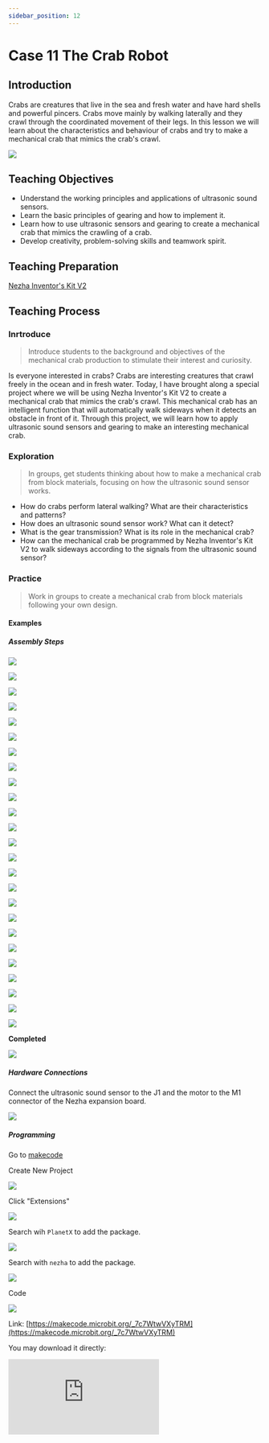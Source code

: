 ```yaml
---
sidebar_position: 12
---
```


# Case 11 The Crab Robot

## Introduction 

Crabs are creatures that live in the sea and fresh water and have hard shells and powerful pincers. Crabs move mainly by walking laterally and they crawl through the coordinated movement of their legs. In this lesson we will learn about the characteristics and behaviour of crabs and try to make a mechanical crab that mimics the crab's crawl.

![](./images/nezha-inventors-kit-v2-case-11-01.png)

## Teaching Objectives

- Understand the working principles and applications of ultrasonic sound sensors.
- Learn the basic principles of gearing and how to implement it.
- Learn how to use ultrasonic sensors and gearing to create a mechanical crab that mimics the crawling of a crab.
- Develop creativity, problem-solving skills and teamwork spirit.

## Teaching Preparation

[Nezha Inventor's Kit V2](https://www.elecfreaks.com/nezha-inventor-s-kit-v2-for-micro-bit.html)




## Teaching Process

### Inrtroduce

>Introduce students to the background and objectives of the mechanical crab production to stimulate their interest and curiosity.

Is everyone interested in crabs? Crabs are interesting creatures that crawl freely in the ocean and in fresh water. Today, I have brought along a special project where we will be using Nezha Inventor's Kit V2 to create a mechanical crab that mimics the crab's crawl. This mechanical crab has an intelligent function that will automatically walk sideways when it detects an obstacle in front of it. Through this project, we will learn how to apply ultrasonic sound sensors and gearing to make an interesting mechanical crab.

### Exploration

>In groups, get students thinking about how to make a mechanical crab from block materials, focusing on how the ultrasonic sound sensor works.

- How do crabs perform lateral walking? What are their characteristics and patterns?
- How does an ultrasonic sound sensor work? What can it detect?
- What is the gear transmission? What is its role in the mechanical crab?
- How can the mechanical crab be programmed by Nezha Inventor's Kit V2 to walk sideways according to the signals from the ultrasonic sound sensor?

### Practice

>Work in groups to create a mechanical crab from block materials following your own design.

#### Examples

##### Assembly Steps

![](./images/nezha-inventors-kit-v2-step-11-01.png)

![](./images/nezha-inventors-kit-v2-step-11-02.png)

![](./images/nezha-inventors-kit-v2-step-11-03.png)

![](./images/nezha-inventors-kit-v2-step-11-04.png)

![](./images/nezha-inventors-kit-v2-step-11-05.png)

![](./images/nezha-inventors-kit-v2-step-11-06.png)

![](./images/nezha-inventors-kit-v2-step-11-07.png)

![](./images/nezha-inventors-kit-v2-step-11-08.png)

![](./images/nezha-inventors-kit-v2-step-11-09.png)

![](./images/nezha-inventors-kit-v2-step-11-10.png)

![](./images/nezha-inventors-kit-v2-step-11-11.png)

![](./images/nezha-inventors-kit-v2-step-11-12.png)

![](./images/nezha-inventors-kit-v2-step-11-13.png)

![](./images/nezha-inventors-kit-v2-step-11-14.png)

![](./images/nezha-inventors-kit-v2-step-11-15.png)

![](./images/nezha-inventors-kit-v2-step-11-16.png)

![](./images/nezha-inventors-kit-v2-step-11-17.png)

![](./images/nezha-inventors-kit-v2-step-11-18.png)

![](./images/nezha-inventors-kit-v2-step-11-19.png)

![](./images/nezha-inventors-kit-v2-step-11-20.png)

![](./images/nezha-inventors-kit-v2-step-11-21.png)

![](./images/nezha-inventors-kit-v2-step-11-22.png)

![](./images/nezha-inventors-kit-v2-step-11-23.png)

![](./images/nezha-inventors-kit-v2-step-11-24.png)

![](./images/nezha-inventors-kit-v2-step-11-25.png)

**Completed**

![](./images/nezha-inventors-kit-v2-case-11-01.png)


##### Hardware Connections

Connect the ultrasonic sound sensor to the J1 and the motor to the M1 connector of the Nezha expansion board.

![](./images/nezha-inventors-kit-v2-case-11-02.png)

##### Programming

Go to [makecode](https://makecode.microbit.org/#)

Create New Project

![](./images/nezha-inventors-kit-v2-case-19-03.png)

Click "Extensions"

![](./images/nezha-inventors-kit-v2-case-19-04.png)

Search wih `PlanetX` to add the package.

![](./images/nezha-inventors-kit-v2-case-19-05.png)

Search with `nezha` to add the package. 

![](./images/nezha-inventors-kit-v2-case-19-06.png)

Code

![](./images/nezha-inventors-kit-v2-case-11-07.png)


Link: [https://makecode.microbit.org/_7c7WtwVXyTRM](https://makecode.microbit.org/_7c7WtwVXyTRM)

You may download it directly:

<div
    style={{
        position: 'relative',
        paddingBottom: '60%',
        overflow: 'hidden',
    }}
>
    <iframe
        src="https://makecode.microbit.org/_7c7WtwVXyTRM"
        frameborder="0"
        sandbox="allow-popups allow-forms allow-scripts allow-same-origin"
        style={{
            position: 'absolute',
            width: '100%',
            height: '100%',
        }}
    />
</div>


### Demonstration

>Present in groups and compare the results and effectiveness of each group.

#### Result

When an obstacle stands in the way of the crab, the crab will walk to the side way. 

![](./images/nezha-inventors-kit-v2-case-11.gif)

### Reflection

>Share in groups so that students in each group can share their production process and insights, summarise the problems and solutions they encountered, and evaluate their strengths and weaknesses.
